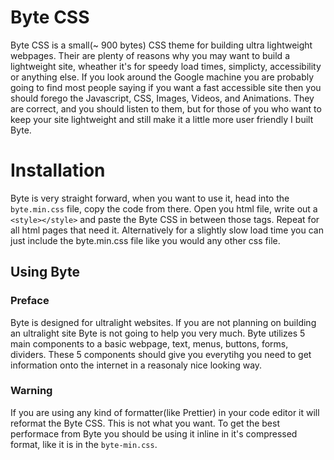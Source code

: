 # Byte CSS

Byte CSS is a small(~ 900 bytes) CSS theme for building ultra lightweight webpages. Their are plenty of reasons why you may want to build a lightweight site, wheather it's for speedy load times, simplicty, accessibility or anything else. If you look around the Google machine you are probably going to find most people saying if you want a fast accessible site then you should forego the Javascript, CSS, Images, Videos, and Animations. They are correct, and you should listen to them, but for those of you who want to keep your site lightweight and still make it a little more user friendly I built Byte.

# Installation

Byte is very straight forward, when you want to use it, head into the `byte.min.css` file, copy the code from there. Open you html file, write out a `<style></style>` and paste the Byte CSS in between those tags. Repeat for all html pages that need it. Alternatively for a slightly slow load time you can just include the byte.min.css file like you would any other css file.

## Using Byte

### Preface

Byte is designed for ultralight websites. If you are not planning on building an ultralight site Byte is not going to help you very much. Byte utilizes 5 main components to a basic webpage, text, menus, buttons, forms, dividers. These 5 components should give you everytihg you need to get information onto the internet in a reasonaly nice looking way.

### Warning

If you are using any kind of formatter(like Prettier) in your code editor it will reformat the Byte CSS. This is not what you want. To get the best performace from Byte you should be using it inline in it's compressed format, like it is in the `byte-min.css`.
